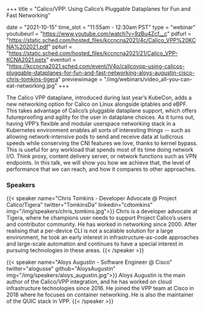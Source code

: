 +++
title = "Calico/VPP: Using Calico’s Pluggable Dataplanes for Fun and Fast Networking"

date = "2021-10-15"
time_slot = "11:55am - 12:30am PST"
type = "webinar"
youtubeurl = "https://www.youtube.com/watch?v=9zBu4Zcf__c"
pdfurl =  "https://static.sched.com/hosted_files/kccncna2021/4c/Calico_VPP%20KCNA%202021.pdf"
ppturl = "https://static.sched.com/hosted_files/kccncna2021/21/Calico_VPP-KCNA2021.pptx"
eventurl = "https://kccncna2021.sched.com/event/lV4o/calicovpp-using-calicos-pluggable-dataplanes-for-fun-and-fast-networking-aloys-augustin-cisco-chris-tomkins-tigera"
previewimage = "/img/webinars/video_all-you-can-eat-networking.jpg"
+++

The Calico VPP dataplane, introduced during last year’s KubeCon, adds a new networking option for Calico on Linux alongside iptables and eBPF. This takes advantage of Calico’s pluggable dataplane support, which offers futureproofing and agility for the user in dataplane choices. As it turns out, having VPP’s flexible and modular userspace networking stack in a Kubernetes environment enables all sorts of interesting things -- such as allowing network-intensive pods to send and receive data at ludicrous speeds while conserving the CNI features we love, thanks to kernel bypass. This is useful for any workload that spends most of its time doing network I/O. Think proxy, content delivery server, or network functions such as VPN endpoints. In this talk, we will show you how we achieve that, the level of performance that we can reach, and how it compares to other approaches. 

### Speakers

{{< speaker name="Chris Tomkins - Developer Advocate @ Project Calico/Tigera" twitter="TomkinsDa" linkedin="cdtomkins" img="/img/speakers/chris_tomkins.jpg">}}
Chris is a developer advocate at Tigera, where he champions user needs to support Project Calico’s users and 
contributor community. He has worked in networking since 2000. After realising that a per-device CLI is not a 
scalable solution for a large environment, he took an early interest in infrastructure-as-code approaches and 
large-scale automation and continues to have a special interest in pursuing technologies in these areas.
{{< /speaker >}}

{{< speaker name="Aloys Augustin - Software Engineer @ Cisco" twitter="alogusse" github="AloysAugustin" img="/img/speakers/aloys_augustin.jpg">}}
Aloys Augustin is the main author of the Calico/VPP integration, and he has worked on cloud infrastructure technologies since 2016. He joined the VPP team at Cisco in 2018 where he focuses on container networking. He is also the maintainer of the QUIC stack in VPP.
{{< /speaker >}}

